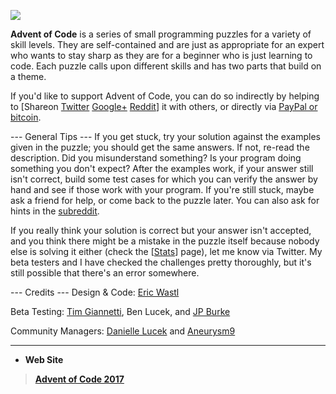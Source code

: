 ![](https://pbs.twimg.com/media/DP-ctEBUMAAE9-d.jpg:large)

**Advent of Code** is a series of small programming puzzles for a variety of skill levels. They are self-contained and are just as appropriate for an expert who wants to stay sharp as they are for a beginner who is just learning to code. Each puzzle calls upon different skills and has two parts that build on a theme.

If you'd like to support Advent of Code, you can do so indirectly by helping to [Shareon [Twitter](https://twitter.com/intent/tweet?text=Daily+programming+puzzles+at+Advent+of+Code&url=http%3A%2F%2Fadventofcode%2Ecom%2F&related=ericwastl&hashtags=AdventOfCode) [Google+](https://plus.google.com/up/accounts/upgrade/?continue=https://plus.google.com/share?url%3Dhttp://adventofcode.com/) [Reddit](https://www.reddit.com/submit?url=http%3A%2F%2Fadventofcode%2Ecom%2F&title=Daily+programming+puzzles+at+Advent+of+Code)] it with others, or directly via [PayPal or bitcoin](http://adventofcode.com/2017/support).

--- General Tips ---
If you get stuck, try your solution against the examples given in the puzzle; you should get the same answers. If not, re-read the description. Did you misunderstand something? Is your program doing something you don't expect? After the examples work, if your answer still isn't correct, build some test cases for which you can verify the answer by hand and see if those work with your program. If you're still stuck, maybe ask a friend for help, or come back to the puzzle later. You can also ask for hints in the [subreddit](https://www.reddit.com/r/adventofcode/).

If you really think your solution is correct but your answer isn't accepted, and you think there might be a mistake in the puzzle itself because nobody else is solving it either (check the [[Stats](http://adventofcode.com/2017/stats)] page), let me know via Twitter. My beta testers and I have checked the challenges pretty thoroughly, but it's still possible that there's an error somewhere.

--- Credits ---
Design & Code: [Eric Wastl](https://twitter.com/ericwastl)

Beta Testing: [Tim Giannetti](https://twitter.com/Sr_Giannetti), Ben Lucek, and [JP Burke](https://twitter.com/yatpay)

Community Managers: [Danielle Lucek](https://www.reddit.com/user/daggerdragon) and [Aneurysm9](https://twitter.com/Aneurysm9)

---
* **Web Site**
> **[Advent of Code 2017](http://adventofcode.com/2017/about)**
